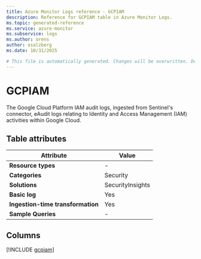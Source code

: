 ```yaml
---
title: Azure Monitor Logs reference - GCPIAM
description: Reference for GCPIAM table in Azure Monitor Logs.
ms.topic: generated-reference
ms.service: azure-monitor
ms.subservice: logs
ms.author: orens
author: osalzberg
ms.date: 10/31/2025

# This file is automatically generated. Changes will be overwritten. Do not change this file directly.
---
```


# GCPIAM

The Google Cloud Platform IAM audit logs, ingested from Sentinel's connector, eAudit logs relating to Identity and Access Management (IAM) activities within Google Cloud.


## Table attributes

|Attribute|Value|
|---|---|
|**Resource types**|-|
|**Categories**|Security|
|**Solutions**| SecurityInsights|
|**Basic log**|Yes|
|**Ingestion-time transformation**|Yes|
|**Sample Queries**|-|



## Columns
  
[!INCLUDE [gcpiam](~/reusable-content/ce-skilling/azure/includes/azure-monitor/reference/tables/gcpiam-include.md)]

